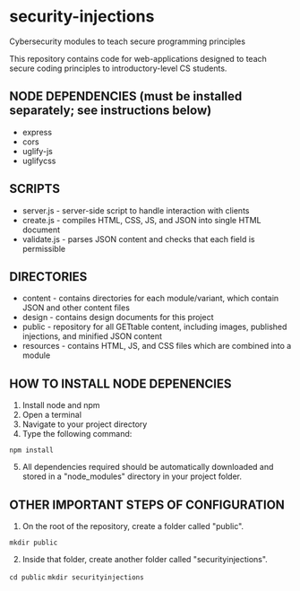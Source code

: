# security-injections
Cybersecurity modules to teach secure programming principles

This repository contains code for web-applications designed to teach secure coding principles to introductory-level CS students.



## NODE DEPENDENCIES (must be installed separately; see instructions below)
- express
- cors
- uglify-js
- uglifycss





## SCRIPTS
- server.js - server-side script to handle interaction with clients
- create.js - compiles HTML, CSS, JS, and JSON into single HTML document
- validate.js - parses JSON content and checks that each field is permissible





## DIRECTORIES
- content - contains directories for each module/variant, which contain JSON and other content files
- design - contains design documents for this project
- public - repository for all GETtable content, including images, published injections, and minified JSON content
- resources - contains HTML, JS, and CSS files which are combined into a module





## HOW TO INSTALL NODE DEPENENCIES
1) Install node and npm
2) Open a terminal
3) Navigate to your project directory
4) Type the following command:

`npm install`

5) All dependencies required should be automatically downloaded and stored in a "node_modules" directory in your project folder.





## OTHER IMPORTANT STEPS OF CONFIGURATION
1) On the root of the repository, create a folder called "public". 

`mkdir public`

2) Inside that folder, create another folder called "securityinjections".

`cd public`
`mkdir securityinjections`